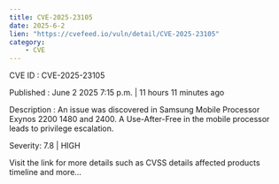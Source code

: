 ```yaml
---
title: CVE-2025-23105
date: 2025-6-2
lien: "https://cvefeed.io/vuln/detail/CVE-2025-23105"
category:
    - CVE
---
```


CVE ID : CVE-2025-23105

Published :  June 2
2025
7:15 p.m. | 11 hours
11 minutes ago

Description : An issue was discovered in Samsung Mobile Processor Exynos 2200
1480
and 2400. A Use-After-Free in the mobile processor leads to privilege escalation.

Severity: 7.8 | HIGH

Visit the link for more details
such as CVSS details
affected products
timeline
and more...
